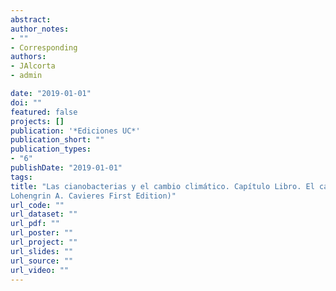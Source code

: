 ```yaml
---
abstract: 
author_notes:
- ""
- Corresponding
authors:
- JAlcorta
- admin

date: "2019-01-01"
doi: ""
featured: false
projects: []
publication: '*Ediciones UC*'
publication_short: ""
publication_types:
- "6"
publishDate: "2019-01-01"
tags:
title: "Las cianobacterias y el cambio climático. Capítulo Libro. El cambio climático y la biología funcional de los organismos. (Francisco Bozinovic & Francisco Bozinovic
Lohengrin A. Cavieres First Edition)"
url_code: ""
url_dataset: ""
url_pdf: ""
url_poster: ""
url_project: ""
url_slides: ""
url_source: ""
url_video: ""
---
```


